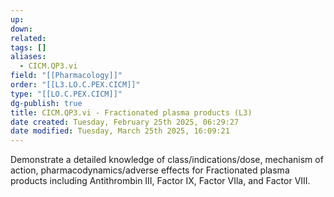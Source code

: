 ```yaml
---
up: 
down: 
related: 
tags: []
aliases:
  - CICM.QP3.vi
field: "[[Pharmacology]]"
order: "[[L3.LO.C.PEX.CICM]]"
type: "[[LO.C.PEX.CICM]]"
dg-publish: true
title: CICM.QP3.vi - Fractionated plasma products (L3)
date created: Tuesday, February 25th 2025, 06:29:27
date modified: Tuesday, March 25th 2025, 16:09:21
---
```


Demonstrate a detailed knowledge of class/indications/dose, mechanism of action, pharmacodynamics/adverse effects for Fractionated plasma products including Antithrombin III, Factor IX, Factor VIla, and Factor VIII.
